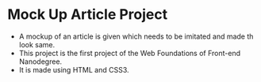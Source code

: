 # Mock Up Article Project
- A mockup of an article is given which needs to be imitated and made th look same.
- This project is the first project of the Web Foundations of Front-end Nanodegree.
- It is made using HTML and CSS3.
